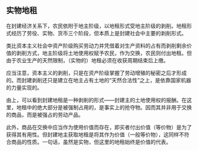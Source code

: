 ## 实物地租

在封建经济关系下，农民依附于地主阶级，以地租形式受地主阶级的剥削。地租形式经历了劳役、实物、货币三个阶段，但本质上是封建社会中主要的剥削形式。

类比资本主义社会中资产阶级购买劳动力并凭借着对生产资料的占有而剥削剩余价值的剥削方式，地主阶级将土地使用权赋予农民，作为交换，农民则付出地租。但由于农业生产的天然限制，（实物的）地租必须在收获周期结束后上缴。

应当注意，资本主义的剥削，只是在资产阶级掌握了劳动增殖的秘密之后才形成的。而封建剥削还只是建立在地主占有土地的“天然合法性”之上，是依靠国家机器的力量实现的。

由上，可以看到封建地租是一种剥削的形式——封建主的土地使用权的报酬。在这里，地租中的绝大部分是被强制占用的，是事实上的抢夺物。因而其并非用于交换的商品，而是被强占的劳动产品。

此外，商品在交换中应当作为使用价值而存在，即买者付出价值（等价物）是为了获得其有用性。但封建地主获取地租是将其作为价值（一般等价物），这同样不符合商品的性质。一句话，虽然是实物，但这里的地租始终是价值的代表。
